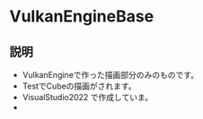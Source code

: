 # VulkanEngineBase
## 説明
- VulkanEngineで作った描画部分のみのものです。
- TestでCubeの描画がされます。
- VisualStudio2022 で作成していま。
- 
